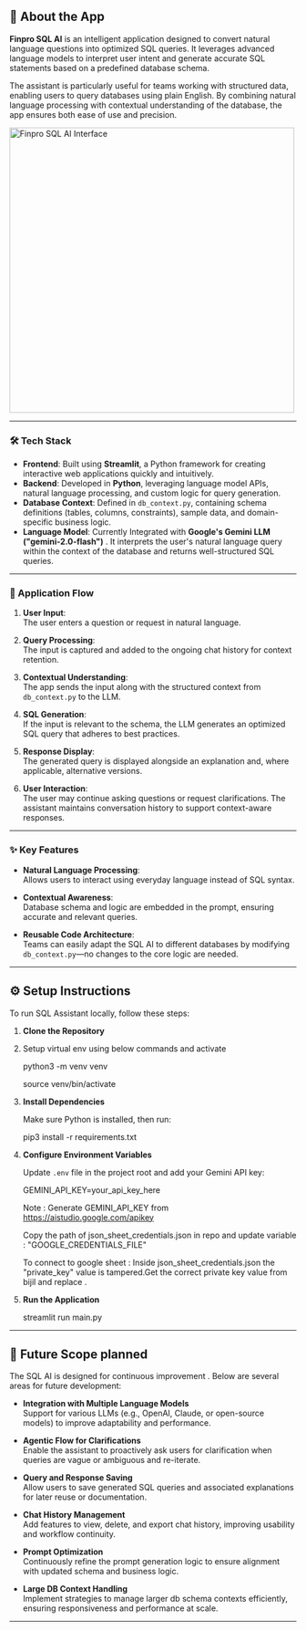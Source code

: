 ## 🧠 About the App

**Finpro SQL AI** is an intelligent application designed to convert natural language questions into optimized SQL queries. It leverages advanced language models to interpret user intent and generate accurate SQL statements based on a predefined database schema.

The assistant is particularly useful for teams working with structured data, enabling users to query databases using plain English. By combining natural language processing with contextual understanding of the database, the app ensures both ease of use and precision.


<img src="images/UI-Bot.png" alt="Finpro SQL AI Interface" width="500"/>

---

### 🛠 Tech Stack

- **Frontend**: Built using **Streamlit**, a Python framework for creating interactive web applications quickly and intuitively.
- **Backend**: Developed in **Python**, leveraging language model APIs, natural language processing, and custom logic for query generation.
- **Database Context**: Defined in `db_context.py`, containing schema definitions (tables, columns, constraints), sample data, and domain-specific business logic.
- **Language Model**: Currently Integrated with **Google's Gemini LLM ("gemini-2.0-flash")** . It interprets the user's natural language query within the context of the database and returns well-structured SQL queries.

---

### 🔁 Application Flow

1. **User Input**:  
   The user enters a question or request in natural language.

2. **Query Processing**:  
   The input is captured and added to the ongoing chat history for context retention.

3. **Contextual Understanding**:  
   The app sends the input along with the structured context from `db_context.py` to the LLM.

4. **SQL Generation**:  
   If the input is relevant to the schema, the LLM generates an optimized SQL query that adheres to best practices.

5. **Response Display**:  
   The generated query is displayed alongside an explanation and, where applicable, alternative versions.

6. **User Interaction**:  
   The user may continue asking questions or request clarifications. The assistant maintains conversation history to support context-aware responses.

---

### ✨ Key Features

- **Natural Language Processing**:  
  Allows users to interact using everyday language instead of SQL syntax.

- **Contextual Awareness**:  
  Database schema and logic are embedded in the prompt, ensuring accurate and relevant queries.

- **Reusable Code Architecture**:  
  Teams can easily adapt the SQL AI to different databases by modifying `db_context.py`—no changes to the core logic are needed.

---

## ⚙️ Setup Instructions

To run SQL Assistant locally, follow these steps:

1. **Clone the Repository**

2. Setup virtual env using below commands and activate

    python3 -m venv venv
    
    source venv/bin/activate

3. **Install Dependencies**

    Make sure Python is installed, then run:


    pip3 install -r requirements.txt


4. **Configure Environment Variables**

    Update `.env` file in the project root and add your Gemini API key:


    GEMINI_API_KEY=your_api_key_here

    Note : Generate GEMINI_API_KEY from https://aistudio.google.com/apikey
    
    Copy the path of json_sheet_credentials.json in repo and update variable : "GOOGLE_CREDENTIALS_FILE"
    
    To connect to google sheet : Inside json_sheet_credentials.json the "private_key" value is tampered.Get the correct private key value from bijil and replace .


5. **Run the Application**


    streamlit run main.py

---

## 🔮 Future Scope planned

The SQL AI is designed for continuous improvement . Below are several areas for future development:

- **Integration with Multiple Language Models**  
  Support for various LLMs (e.g., OpenAI, Claude, or open-source models) to improve adaptability and performance.

- **Agentic Flow for Clarifications**  
  Enable the assistant to proactively ask users for clarification when queries are vague or ambiguous and re-iterate.

- **Query and Response Saving**  
  Allow users to save generated SQL queries and associated explanations for later reuse or documentation.

- **Chat History Management**  
  Add features to view, delete, and export chat history, improving usability and workflow continuity.

- **Prompt Optimization**  
  Continuously refine the prompt generation logic to ensure alignment with updated schema and business logic.

- **Large DB Context Handling**  
  Implement strategies to manage larger db schema contexts efficiently, ensuring responsiveness and performance at scale.

---

